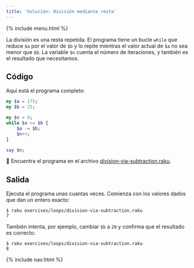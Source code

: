 ```yaml
---
title: 'Solución: División mediante resta'
---
```


{% include menu.html %}

La división es una resta repetida. El programa tiene un bucle `while` que reduce `$a` por el valor de `$b` y lo repite mientras el valor actual de `$a` no sea menor que `$b`. La variable `$n` cuenta el número de iteraciones, y también es el resultado que necesitamos.

## Código

Aquí está el programa completo:

```raku
my $a = 175;
my $b = 25;

my $n = 0;
while $a >= $b {
    $a -= $b;
    $n++;
}

say $n;
```

🦋 Encuentra el programa en el archivo [division-via-subtraction.raku](https://github.com/ash/raku-course/blob/master/exercises/loops/division-via-subtraction.raku).

## Salida

Ejecuta el programa unas cuantas veces. Comienza con los valores dados que dan un entero exacto:

```console
$ raku exercises/loops/division-via-subtraction.raku
7
```

También intenta, por ejemplo, cambiar `$b` a `20` y confirma que el resultado es correcto:

```console
$ raku exercises/loops/division-via-subtraction.raku
8
```

{% include nav.html %}